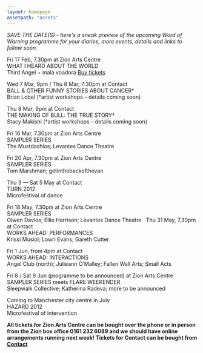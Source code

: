 ```yaml
---
layout: homepage
assetpath: "assets"
---
```


_SAVE THE DATE(S) - here's a sneak preview of the upcoming Word of Warning programme for your diaries, more events, details and links to follow soon._

Fri 17 Feb, 7.30pm at Zion Arts Centre  
WHAT I HEARD ABOUT THE WORLD  
Third Angel + mala voadora
[Buy tickets](http://www.wegottickets.com/event/152521)

Wed 7 Mar, 9pm / Thu 8 Mar, 7:30pm at Contact  
BALL & OTHER FUNNY STORIES ABOUT CANCER†  
Brian Lobel (†artist workshops – details coming soon)

Thu 8 Mar, 9pm at Contact  
THE MAKING OF BULL: THE TRUE STORY†  
Stacy Makishi (†artist workshops – details coming soon)

Fri 16 Mar, 7.30pm at Zion Arts Centre   
SAMPLER SERIES  
The Mustdashios; Levantes Dance Theatre    

Fri 20 Apr, 7.30pm at Zion Arts Centre  
SAMPLER SERIES   
Tom Marshman; getinthebackofthevan

Thu 3 — Sat 5 May at Contact  
TURN 2012   
Microfestival of dance

Fri 18 May, 7.30pm at Zion Arts Centre  
SAMPLER SERIES   
Olwen Davies; Ellie Harrison; Levantes Dance Theatre
 
Thu 31 May, 7.30pm at Contact  
WORKS AHEAD: PERFORMANCES   
Krissi Musiol; Lowri Evans; Gareth Cutter

Fri 1 Jun, from 4pm at Contact  
WORKS AHEAD: INTERACTIONS   
Angel Club (north); Julieann O’Malley; Fallen Wall Arts; Small Acts

Fri 8 / Sat 9 Jun (programme to be announced) at Zion Arts Centre  
SAMPLER SERIES meets FLARE WEEKENDER  
Sleepwalk Collective; Katherina Radeva; more to be announced

Coming to Manchester city centre in July  
HAZARD 2012   
Microfestival of intervention

__All tickets for Zion Arts Centre can be bought over the phone or in person from the Zion box office 0161 232 6089 and we should have online arrangements running next week!   Tickets for Contact can be bought from [Contact](http://contactmcr.com/)__